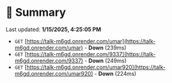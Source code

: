 # 📖 Summary
Last updated: **1/15/2025, 4:25:05 PM**

- `GET` [https://talk-m6gd.onrender.com/umar](https://talk-m6gd.onrender.com/umar) - **Down** (239ms)
- `GET` [https://talk-m6gd.onrender.com/9337](https://talk-m6gd.onrender.com/9337) - **Down** (249ms)
- `GET` [https://talk-m6gd.onrender.com/umar920](https://talk-m6gd.onrender.com/umar920) - **Down** (224ms)
